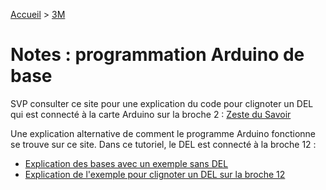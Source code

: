 [Accueil](./index.md) > [3M](./acceuil3M.md#projet-2--circuits-électroniques-et-programmation)

# Notes : programmation Arduino de base

SVP consulter ce site pour une explication du code pour clignoter un DEL qui est connecté à la carte Arduino sur la broche 2 : [Zeste du Savoir](https://zestedesavoir.com/tutoriels/686/arduino-premiers-pas-en-informatique-embarquee/743_gestion-des-entrees-sorties/3420_notre-premier-programme/#allumer-notre-led)

Une explication alternative de comment le programme Arduino fonctionne se trouve sur ce site. Dans ce tutoriel, le DEL est connecté à la broche 12 :
* [Explication des bases avec un exemple sans DEL](https://nboulaire.developpez.com/tutoriels/Arduino/cours-debuter-programmation-arduino/#LIII-A)
* [Explication de l'exemple pour clignoter un DEL sur la broche 12](https://nboulaire.developpez.com/tutoriels/Arduino/cours-debuter-programmation-arduino/#LIII-D-4)